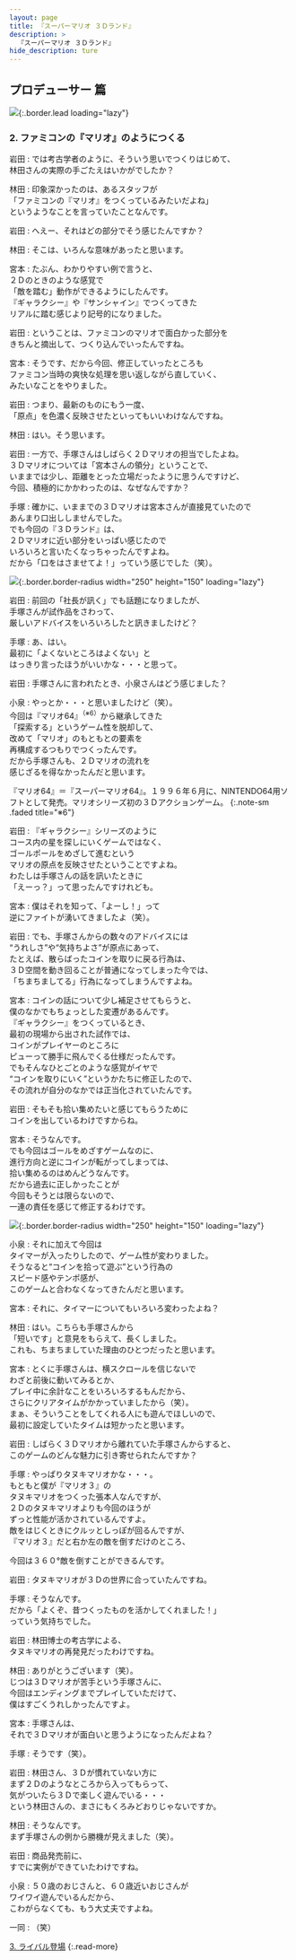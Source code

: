 ```yaml
---
layout: page
title: 『スーパーマリオ ３Ｄランド』
description: >
  『スーパーマリオ ３Ｄランド』
hide_description: ture
---
```


## プロデューサー 篇

![](/interviews/jp/3ds/arej/vol1/img/mainvisual2.jpg){:.border.lead loading="lazy"}

### 2. ファミコンの『マリオ』のようにつくる

岩田
: では考古学者のように、そういう思いでつくりはじめて、<br>林田さんの実際の手ごたえはいかがでしたか？

林田
: 印象深かったのは、あるスタッフが<br>「ファミコンの『マリオ』をつくっているみたいだよね」<br>というようなことを言っていたことなんです。

岩田
: へえー、それはどの部分でそう感じたんですか？

林田
: そこは、いろんな意味があったと思います。

宮本
: たぶん、わかりやすい例で言うと、<br>２Ｄのときのような感覚で<br>「敵を踏む」動作ができるようにしたんです。<br>『ギャラクシー』や『サンシャイン』でつくってきた<br>リアルに踏む感じより記号的になりました。

岩田
: ということは、ファミコンのマリオで面白かった部分を<br>きちんと摘出して、つくり込んでいったんですね。

宮本
: そうです、だから今回、修正していったところも<br>ファミコン当時の爽快な処理を思い返しながら直していく、<br>みたいなことをやりました。

岩田
: つまり、最新のものにもう一度、<br>「原点」を色濃く反映させたといってもいいわけなんですね。

林田
: はい。そう思います。

岩田
: 一方で、手塚さんはしばらく２Ｄマリオの担当でしたよね。<br>３Ｄマリオについては「宮本さんの領分」ということで、<br>いままでは少し、距離をとった立場だったように思うんですけど、<br>今回、積極的にかかわったのは、なぜなんですか？

手塚
: 確かに、いままでの３Ｄマリオは宮本さんが直接見ていたので<br>あんまり口出ししませんでした。<br>でも今回の『３Ｄランド』は、<br>２Ｄマリオに近い部分をいっぱい感じたので<br>いろいろと言いたくなっちゃったんですよね。<br>だから「口をはさませてよ！」っていう感じでした（笑）。

![](/interviews/jp/3ds/arej/vol1/img/photo4.jpg){:.border.border-radius width="250" height="150"  loading="lazy"}

岩田
: 前回の「社長が訊く」でも話題になりましたが、<br>手塚さんが試作品をさわって、<br>厳しいアドバイスをいろいろしたと訊きましたけど？

手塚
: あ、はい。<br>最初に「よくないところはよくない」と<br>はっきり言ったほうがいいかな・・・と思って。<br>

岩田
: 手塚さんに言われたとき、小泉さんはどう感じました？

小泉
: やっとか・・・と思いましたけど（笑）。<br>今回は『マリオ64』<sup>（※6）</sup>から継承してきた<br>「探索する」というゲーム性を脱却して、<br>改めて「マリオ」のもともとの要素を<br>再構成するつもりでつくったんです。<br>だから手塚さんも、２Ｄマリオの流れを<br>感じざるを得なかったんだと思います。

『マリオ64』＝『スーパーマリオ64』。１９９６年６月に、NINTENDO64用ソフトとして発売。マリオシリーズ初の３Ｄアクションゲーム。
{:.note-sm .faded title="※6"}

岩田
: 『ギャラクシー』シリーズのように<br>コース内の星を探しにいくゲームではなく、<br>ゴールポールをめざして進むという<br>マリオの原点を反映させたということですよね。<br>わたしは手塚さんの話を訊いたときに<br>「えーっ？」って思ったんですけれども。

宮本
: 僕はそれを知って、「よーし！」って<br>逆にファイトが湧いてきましたよ（笑）。

岩田
: でも、手塚さんからの数々のアドバイスには<br>“うれしさ”や“気持ちよさ”が原点にあって、<br>たとえば、散らばったコインを取りに戻る行為は、<br>３Ｄ空間を動き回ることが普通になってしまった今では、<br>「ちまちましてる」行為になってしまうんですよね。

宮本
: コインの話について少し補足させてもらうと、<br>僕のなかでもちょっとした変遷があるんです。<br>『ギャラクシー』をつくっているとき、<br>最初の現場から出された試作では、<br>コインがプレイヤーのところに<br>ピューって勝手に飛んでくる仕様だったんです。<br>でもそんなひとごとのような感覚がイヤで<br>“コインを取りにいく”というかたちに修正したので、<br>その流れが自分のなかでは正当化されていたんです。

岩田
: そもそも拾い集めたいと感じてもらうために<br>コインを出しているわけですからね。

宮本
: そうなんです。<br>でも今回はゴールをめざすゲームなのに、<br>進行方向と逆にコインが転がってしまっては、<br>拾い集めるのはめんどうなんです。<br>だから過去に正しかったことが<br>今回もそうとは限らないので、<br>一連の責任を感じて修正するわけです。

![](/interviews/jp/3ds/arej/vol1/img/photo5.jpg){:.border.border-radius width="250" height="150"  loading="lazy"}

小泉
: それに加えて今回は<br>タイマーが入ったりしたので、ゲーム性が変わりました。<br>そうなると“コインを拾って遊ぶ”という行為の<br>スピード感やテンポ感が、<br>このゲームと合わなくなってきたんだと思います。

宮本
: それに、タイマーについてもいろいろ変わったよね？

林田
: はい。こちらも手塚さんから<br>「短いです」と意見をもらえて、長くしました。<br>これも、ちまちましていた理由のひとつだったと思います。

宮本
: とくに手塚さんは、横スクロールを信じないで<br>わざと前後に動いてみるとか、<br>プレイ中に余計なことをいろいろするもんだから、<br>さらにクリアタイムがかかっていましたから（笑）。<br>まぁ、そういうことをしてくれる人にも遊んでほしいので、<br>最初に設定していたタイムは短かったと思います。

岩田
: しばらく３Ｄマリオから離れていた手塚さんからすると、<br>このゲームのどんな魅力に引き寄せられたんですか？

手塚
: やっぱりタヌキマリオかな・・・。<br>もともと僕が『マリオ３』の<br>タヌキマリオをつくった張本人なんですが、<br>２Ｄのタヌキマリオよりも今回のほうが<br>ずっと性能が活かされているんですよ。<br>敵をはじくときにクルッとしっぽが回るんですが、<br>『マリオ３』だと右か左の敵を倒すだけのところ、<br>

今回は３６０°敵を倒すことができるんです。

岩田
: タヌキマリオが３Ｄの世界に合っていたんですね。

手塚
: そうなんです。<br>だから「よくぞ、昔つくったものを活かしてくれました！」<br>っていう気持ちでした。

岩田
: 林田博士の考古学による、<br>タヌキマリオの再発見だったわけですね。

林田
: ありがとうございます（笑）。<br>じつは３Ｄマリオが苦手という手塚さんに、<br>今回はエンディングまでプレイしていただけて、<br>僕はすごくうれしかったんですよ。

宮本
: 手塚さんは、<br>それで３Ｄマリオが面白いと思うようになったんだよね？

手塚
: そうです（笑）。

岩田
: 林田さん、３Ｄが慣れていない方に<br>まず２Ｄのようなところから入ってもらって、<br>気がついたら３Ｄで楽しく遊んでいる・・・<br>という林田さんの、まさにもくろみどおりじゃないですか。

林田
: そうなんです。<br>まず手塚さんの例から勝機が見えました（笑）。

岩田
: 商品発売前に、<br>すでに実例ができていたわけですね。

小泉
: ５０歳のおじさんと、６０歳近いおじさんが<br>ワイワイ遊んでいるんだから、<br>こわがらなくても、もう大丈夫ですよね。

一同
: （笑）

[3. ライバル登場](3.md)
{:.read-more}
